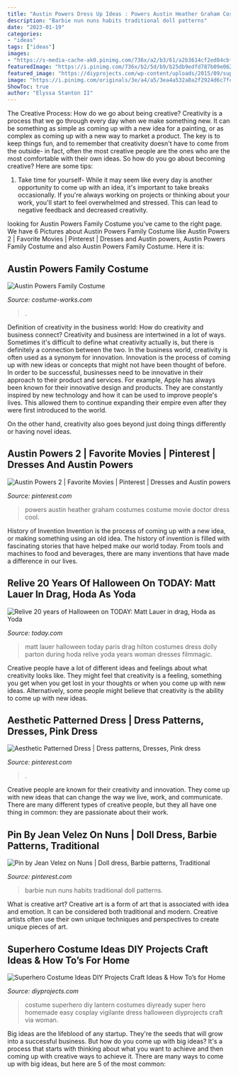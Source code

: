 ```yaml
---
title: "Austin Powers Dress Up Ideas : Powers Austin Heather Graham Costumes Costume Movie Doctor Dress Cool"
description: "Barbie nun nuns habits traditional doll patterns"
date: "2023-01-19"
categories:
- "ideas"
tags: ["ideas"]
images:
- "https://s-media-cache-ak0.pinimg.com/736x/a2/b3/61/a2b3614cf2ed84cbf401ebf667f32dc4.jpg"
featuredImage: "https://i.pinimg.com/736x/b2/5d/b9/b25db9edfd787b09e0622bea2324fbe3.jpg"
featured_image: "https://diyprojects.com/wp-content/uploads/2015/09/superhero13.jpg"
image: "https://i.pinimg.com/originals/3e/a4/a5/3ea4a532a8a2f2924d6c7fc331125133.jpg"
ShowToc: true
author: "Elyssa Stanton II"
---
```



The Creative Process: How do we go about being creative?
Creativity is a process that we go through every day when we make something new. It can be something as simple as coming up with a new idea for a painting, or as complex as coming up with a new way to market a product. The key is to keep things fun, and to remember that creativity doesn't have to come from the outside- in fact, often the most creative people are the ones who are the most comfortable with their own ideas. So how do you go about becoming creative? Here are some tips: 
1) Take time for yourself- While it may seem like every day is another opportunity to come up with an idea, it's important to take breaks occasionally. If you're always working on projects or thinking about your work, you'll start to feel overwhelmed and stressed. This can lead to negative feedback and decreased creativity.

	

		
looking for Austin Powers Family Costume you've came to the right page. We have 6 Pictures about Austin Powers Family Costume like Austin Powers 2 | Favorite Movies | Pinterest | Dresses and Austin powers, Austin Powers Family Costume and also Austin Powers Family Costume. Here it is:
		
    
## Austin Powers Family Costume

<img loading=lazy src="https://photos.costume-works.com/full/austin_powers_family-30479-1.jpg" onerror="this.onerror=null;this.src='https://tse4.mm.bing.net/th?id=OIP.GVig7QSrGcptiOI0uKqafAHaJ3&amp;pid=15.1';" alt="Austin Powers Family Costume">

_Source: costume-works.com_

>. 

	

Definition of creativity in the business world: How do creativity and business connect?
Creativity and business are intertwined in a lot of ways. Sometimes it's difficult to define what creativity actually is, but there is definitely a connection between the two. 
In the business world, creativity is often used as a synonym for innovation. Innovation is the process of coming up with new ideas or concepts that might not have been thought of before. In order to be successful, businesses need to be innovative in their approach to their product and services. For example, Apple has always been known for their innovative design and products. They are constantly inspired by new technology and how it can be used to improve people's lives. This allowed them to continue expanding their empire even after they were first introduced to the world. 

On the other hand, creativity also goes beyond just doing things differently or having novel ideas.

    
## Austin Powers 2 | Favorite Movies | Pinterest | Dresses And Austin Powers

<img loading=lazy src="https://s-media-cache-ak0.pinimg.com/736x/a2/b3/61/a2b3614cf2ed84cbf401ebf667f32dc4.jpg" onerror="this.onerror=null;this.src='https://tse2.mm.bing.net/th?id=OIP.Vgd7AyQmTNPwPezkIbz_OwHaKj&amp;pid=15.1';" alt="Austin Powers 2 | Favorite Movies | Pinterest | Dresses and Austin powers">

_Source: pinterest.com_

>powers austin heather graham costumes costume movie doctor dress cool. 

	

History of Invention
Invention is the process of coming up with a new idea, or making something using an old idea. The history of invention is filled with fascinating stories that have helped make our world today. From tools and machines to food and beverages, there are many inventions that have made a difference in our lives.

    
## Relive 20 Years Of Halloween On TODAY: Matt Lauer In Drag, Hoda As Yoda

<img loading=lazy src="https://media3.s-nbcnews.com/j/streams/2014/October/141009/2D274906962622-994935-10151983225266350-598698840-n.fit-320w.jpg" onerror="this.onerror=null;this.src='https://tse1.mm.bing.net/th?id=OIP.uQLfSy7jzFz1MEb0SV9hzQAAAA&amp;pid=15.1';" alt="Relive 20 years of Halloween on TODAY: Matt Lauer in drag, Hoda as Yoda">

_Source: today.com_

>matt lauer halloween today paris drag hilton costumes dress dolly parton during hoda relive yoda years woman dresses filmmagic. 

	

Creative people have a lot of different ideas and feelings about what creativity looks like. They might feel that creativity is a feeling, something you get when you get lost in your thoughts or when you come up with new ideas. Alternatively, some people might believe that creativity is the ability to come up with new ideas.

    
## Aesthetic Patterned Dress | Dress Patterns, Dresses, Pink Dress

<img loading=lazy src="https://i.pinimg.com/736x/b2/5d/b9/b25db9edfd787b09e0622bea2324fbe3.jpg" onerror="this.onerror=null;this.src='https://tse2.mm.bing.net/th?id=OIP.eXAtx0R1RmZdd404ZiwhZwHaLH&amp;pid=15.1';" alt="Aesthetic Patterned Dress | Dress patterns, Dresses, Pink dress">

_Source: pinterest.com_

>. 

	

Creative people are known for their creativity and innovation. They come up with new ideas that can change the way we live, work, and communicate. There are many different types of creative people, but they all have one thing in common: they are passionate about their work.

    
## Pin By Jean Velez On Nuns | Doll Dress, Barbie Patterns, Traditional

<img loading=lazy src="https://i.pinimg.com/originals/3e/a4/a5/3ea4a532a8a2f2924d6c7fc331125133.jpg" onerror="this.onerror=null;this.src='https://tse3.mm.bing.net/th?id=OIP.EawCO8XKr5EJtRluBQQJ8gAAAA&amp;pid=15.1';" alt="Pin by Jean Velez on Nuns | Doll dress, Barbie patterns, Traditional">

_Source: pinterest.com_

>barbie nun nuns habits traditional doll patterns. 

	

What is creative art?
Creative art is a form of art that is associated with idea and emotion. It can be considered both traditional and modern. Creative artists often use their own unique techniques and perspectives to create unique pieces of art.

    
## Superhero Costume Ideas DIY Projects Craft Ideas &amp; How To’s For Home

<img loading=lazy src="https://diyprojects.com/wp-content/uploads/2015/09/superhero13.jpg" onerror="this.onerror=null;this.src='https://tse4.mm.bing.net/th?id=OIP.e0K0KsdN7ZDt_jpkxwqhtwHaKZ&amp;pid=15.1';" alt="Superhero Costume Ideas DIY Projects Craft Ideas &amp; How To’s for Home">

_Source: diyprojects.com_

>costume superhero diy lantern costumes diyready super hero homemade easy cosplay vigilante dress halloween diyprojects craft via woman. 

	

Big ideas are the lifeblood of any startup. They're the seeds that will grow into a successful business. But how do you come up with big ideas? It's a process that starts with thinking about what you want to achieve and then coming up with creative ways to achieve it. There are many ways to come up with big ideas, but here are 5 of the most common: 

